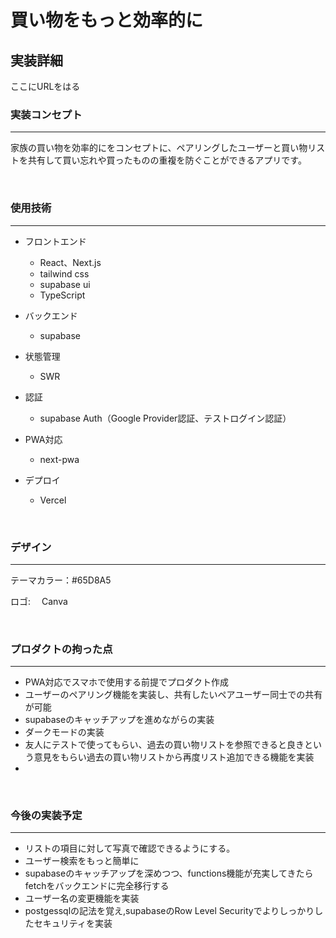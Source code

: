 # 買い物をもっと効率的に
## 実装詳細

ここにURLをはる

### 実装コンセプト　
----
家族の買い物を効率的にをコンセプトに、ペアリングしたユーザーと買い物リストを共有して買い忘れや買ったものの重複を防ぐことができるアプリです。

<br/>

### 使用技術
----
- フロントエンド 
    - React、Next.js
    - tailwind css
    - supabase ui
    - TypeScript

- バックエンド
    - supabase

- 状態管理
    - SWR

- 認証
    - supabase Auth（Google Provider認証、テストログイン認証）

- PWA対応
    - next-pwa


- デプロイ
    - Vercel

<br/>

### デザイン
----
<p>テーマカラー：#65D8A5</P>
<p>ロゴ: <a src="https://www.canva.com/ja_jp/">　Canva</a></p>

<br/>

### プロダクトの拘った点
----
- PWA対応でスマホで使用する前提でプロダクト作成
- ユーザーのペアリング機能を実装し、共有したいペアユーザー同士での共有が可能
- supabaseのキャッチアップを進めながらの実装
- ダークモードの実装
- 友人にテストで使ってもらい、過去の買い物リストを参照できると良きという意見をもらい過去の買い物リストから再度リスト追加できる機能を実装
- 
<br/>

### 今後の実装予定
----
- リストの項目に対して写真で確認できるようにする。
- ユーザー検索をもっと簡単に
- supabaseのキャッチアップを深めつつ、functions機能が充実してきたらfetchをバックエンドに完全移行する
- ユーザー名の変更機能を実装
- postgessqlの記法を覚え,supabaseのRow Level Securityでよりしっかりしたセキュリティを実装

